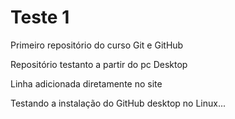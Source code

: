 # Teste 1
 Primeiro repositório do curso Git e GitHub

 Repositório testanto a partir do pc Desktop

 Linha adicionada diretamente no site

Testando a instalação do GitHub desktop no Linux... 
